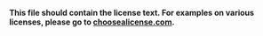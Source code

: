 **This file should contain the license text. For examples on various licenses, 
please go to [choosealicense.com](choosealicense.com).**

